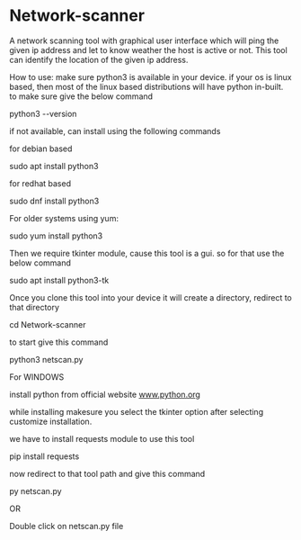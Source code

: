# Network-scanner
A network scanning tool with graphical user interface which will ping the given ip address and let to know weather the host is active or not. This tool can identify the location of the given ip address.


How to use:
make sure python3 is available in your device. if your os is linux based, then most of the linux based distributions will have python in-built. 
to make sure give the below command


python3 --version



if not available, can install using the following commands 

for debian based

sudo apt install python3

for redhat based

sudo dnf install python3

For older systems using yum:

sudo yum install python3


Then we require tkinter module, cause this tool is a gui. so for that use the below command

sudo apt install python3-tk

Once you clone this tool into your device it will create a directory, redirect to that directory

cd Network-scanner

to start give this command

python3 netscan.py


For WINDOWS

install python from official website www.python.org

while installing makesure you select the tkinter option after selecting customize installation.

we have to install  requests module to use this tool

pip install requests

now redirect to that tool path and give this command

py netscan.py

OR

Double click on netscan.py file




